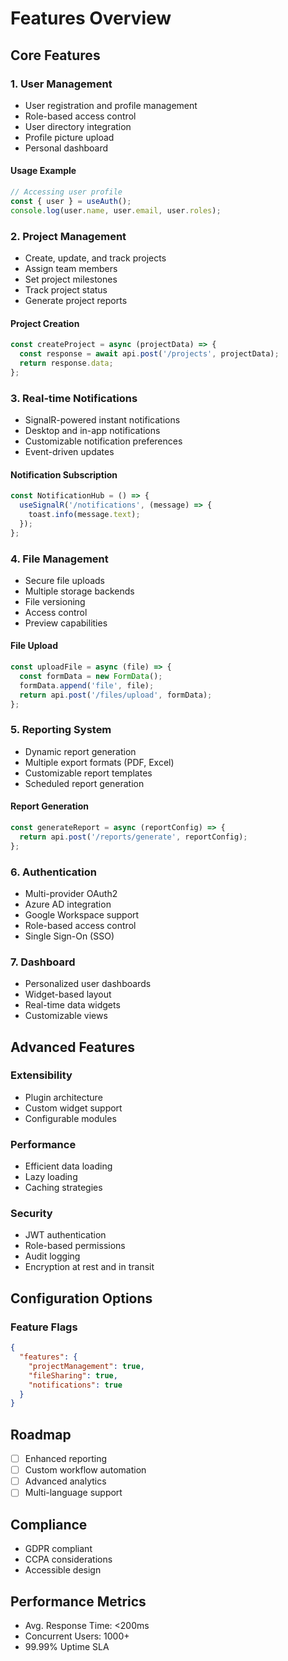 # Features Overview

## Core Features

### 1. User Management
- User registration and profile management
- Role-based access control
- User directory integration
- Profile picture upload
- Personal dashboard

#### Usage Example
```typescript
// Accessing user profile
const { user } = useAuth();
console.log(user.name, user.email, user.roles);
```

### 2. Project Management
- Create, update, and track projects
- Assign team members
- Set project milestones
- Track project status
- Generate project reports

#### Project Creation
```typescript
const createProject = async (projectData) => {
  const response = await api.post('/projects', projectData);
  return response.data;
};
```

### 3. Real-time Notifications
- SignalR-powered instant notifications
- Desktop and in-app notifications
- Customizable notification preferences
- Event-driven updates

#### Notification Subscription
```typescript
const NotificationHub = () => {
  useSignalR('/notifications', (message) => {
    toast.info(message.text);
  });
};
```

### 4. File Management
- Secure file uploads
- Multiple storage backends
- File versioning
- Access control
- Preview capabilities

#### File Upload
```typescript
const uploadFile = async (file) => {
  const formData = new FormData();
  formData.append('file', file);
  return api.post('/files/upload', formData);
};
```

### 5. Reporting System
- Dynamic report generation
- Multiple export formats (PDF, Excel)
- Customizable report templates
- Scheduled report generation

#### Report Generation
```typescript
const generateReport = async (reportConfig) => {
  return api.post('/reports/generate', reportConfig);
};
```

### 6. Authentication
- Multi-provider OAuth2
- Azure AD integration
- Google Workspace support
- Role-based access control
- Single Sign-On (SSO)

### 7. Dashboard
- Personalized user dashboards
- Widget-based layout
- Real-time data widgets
- Customizable views

## Advanced Features

### Extensibility
- Plugin architecture
- Custom widget support
- Configurable modules

### Performance
- Efficient data loading
- Lazy loading
- Caching strategies

### Security
- JWT authentication
- Role-based permissions
- Audit logging
- Encryption at rest and in transit

## Configuration Options

### Feature Flags
```json
{
  "features": {
    "projectManagement": true,
    "fileSharing": true,
    "notifications": true
  }
}
```

## Roadmap
- [ ] Enhanced reporting
- [ ] Custom workflow automation
- [ ] Advanced analytics
- [ ] Multi-language support

## Compliance
- GDPR compliant
- CCPA considerations
- Accessible design

## Performance Metrics
- Avg. Response Time: <200ms
- Concurrent Users: 1000+
- 99.99% Uptime SLA